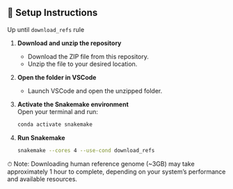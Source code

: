 ## 🔧 Setup Instructions

Up until `download_refs` rule

1. **Download and unzip the repository**  
   - Download the ZIP file from this repository.  
   - Unzip the file to your desired location.

2. **Open the folder in VSCode**  
   - Launch VSCode and open the unzipped folder.

3. **Activate the Snakemake environment**  
   Open your terminal and run:
   ```bash
   conda activate snakemake
   ```
4. **Run Snakemake** 
   ```bash
   snakemake --cores 4 --use-cond download_refs
   ```
⏱ Note: Downloading human reference genome (~3GB) may take approximately 1 hour to complete, depending on your system’s performance and available resources.
